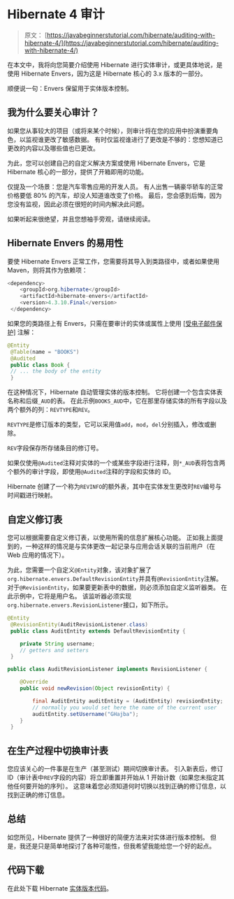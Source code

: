 # Hibernate 4 审计

> 原文： [https://javabeginnerstutorial.com/hibernate/auditing-with-hibernate-4/](https://javabeginnerstutorial.com/hibernate/auditing-with-hibernate-4/)

在本文中，我将向您简要介绍使用 Hibernate 进行实体审计，或更具体地说，是使用 Hibernate Envers，因为这是 Hibernate 核心的 3.x 版本的一部分。

顺便说一句：Envers 保留用于实体版本控制。

## 我为什么要关心审计？

如果您从事较大的项目（或将来某个时候），则审计将在您的应用中扮演重要角色，以监视谁更改了敏感数据。 有时仅监视谁进行了更改是不够的：您想知道已更改的内容以及哪些值也已更改。

为此，您可以创建自己的自定义解决方案或使用 Hibernate Envers，它是 Hibernate 核心的一部分，提供了开箱即用的功能。

仅提及一个场景：您是汽车零售应用的开发人员。 有人出售一辆豪华轿车的正常价格要低 80% 的汽车，却没人知道谁改变了价格。 最后，您会感到后悔，因为您没有监视，因此必须在很短的时间内解决此问题。

如果听起来很绝望，并且您想袖手旁观，请继续阅读。

## Hibernate Envers 的易用性

要使 Hibernate Envers 正常工作，您需要将其导入到类路径中，或者如果使用 Maven，则将其作为依赖项：

```java
<dependency>
    <groupId>org.hibernate</groupId>
    <artifactId>hibernate-envers</artifactId>
    <version>4.3.10.Final</version>
 </dependency>
```

如果您的类路径上有 Envers，只需在要审计的实体或属性上使用 [[受电子邮件保护]](/cdn-cgi/l/email-protection) 注解：

```java
@Entity
 @Table(name = "BOOKS")
 @Audited
 public class Book {
 // ... the body of the entity
 }
```

在这种情况下，Hibernate 自动管理实体的版本控制。 它将创建一个包含实体表名称和后缀`_AUD`的表。 在此示例`BOOKS_AUD`中，它在那里存储实体的所有字段以及两个额外的列：`REVTYPE`和`REV`。

`REVTYPE`是修订版本的类型，它可以采用值`add`，`mod`，`del`分别插入，修改或删除。

`REV`字段保存所存储条目的修订号。

如果仅使用`@Audited`注释对实体的一个或某些字段进行注释，则`*_AUD`表将包含两个额外的审计字段，即使用`@Audited`注释的字段和实体的 ID。

Hibernate 创建了一个称为`REVINFO`的额外表，其中在实体发生更改时`REV`编号与时间戳进行映射。

## 自定义修订表

您可以根据需要自定义修订表，以使用所需的信息扩展核心功能。 正如我上面提到的，一种这样的情况是与实体更改一起记录与应用会话关联的当前用户（在 Web 应用的情况下）。

为此，您需要一个自定义`@Entity`对象，该对象扩展了`org.hibernate.envers.DefaultRevisionEntity`并具有`@RevisionEntity`注解。 对于`@RevisionEntity`，如果要更新表中的数据，则必须添加自定义监听器类。 在此示例中，它将是用户名。 该监听器必须实现`org.hibernate.envers.RevisionListener`接口，如下所示。

```java
@Entity
 @RevisionEntity(AuditRevisionListener.class)
 public class AuditEntity extends DefaultRevisionEntity {

    private String username;
    // getters and setters
 }

public class AuditRevisionListener implements RevisionListener {

    @Override
    public void newRevision(Object revisionEntity) {

        final AuditEntity auditEntity = (AuditEntity) revisionEntity;
        // normally you would set here the name of the current user
        auditEntity.setUsername("GHajba");
    }
 }
```

## 在生产过程中切换审计表

您应该关心的一件事是在生产（甚至测试）期间切换审计表。 引入新表后，修订 ID（审计表中`REV`字段的内容）将立即重置并开始从 1 开始计数（如果您未指定其他任何要开始的序列）。 这意味着您必须知道何时切换以找到正确的修订信息，以找到正确的修订信息。

## 总结

如您所见，Hibernate 提供了一种很好的简便方法来对实体进行版本控制。 但是，我还是只是简单地探讨了各种可能性，但我希望我能给您一个好的起点。

## 代码下载

在此处下载 Hibernate [实体版本代码](https://github.com/JBTAdmin/Hibernate/tree/master/07_entity_versioning)。

